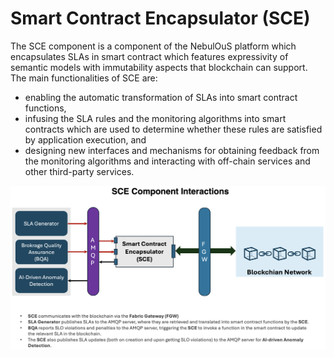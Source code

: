 # Smart Contract Encapsulator (SCE)
The SCE component is a component of the NebulOuS platform which encapsulates SLAs in smart contract which features expressivity of semantic models with immutability aspects that blockchain can support.
The main functionalities of SCE are:
- enabling the automatic transformation of SLAs into smart contract functions,
- infusing the SLA rules and the monitoring algorithms into smart contracts which are used to determine whether these rules are satisfied by application execution, and
- designing new interfaces and mechanisms for obtaining feedback from the monitoring algorithms and interacting with off-chain services and other third-party services.

![SCE Interactions](./docs/images/sce-comp-int.png)
